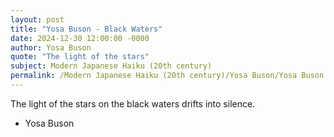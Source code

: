 ```yaml
---
layout: post
title: "Yosa Buson - Black Waters"
date: 2024-12-30 12:00:00 -0000
author: Yosa Buson
quote: "The light of the stars"
subject: Modern Japanese Haiku (20th century)
permalink: /Modern Japanese Haiku (20th century)/Yosa Buson/Yosa Buson - Black Waters
---
```


The light of the stars
on the black waters
drifts into silence.


- Yosa Buson
